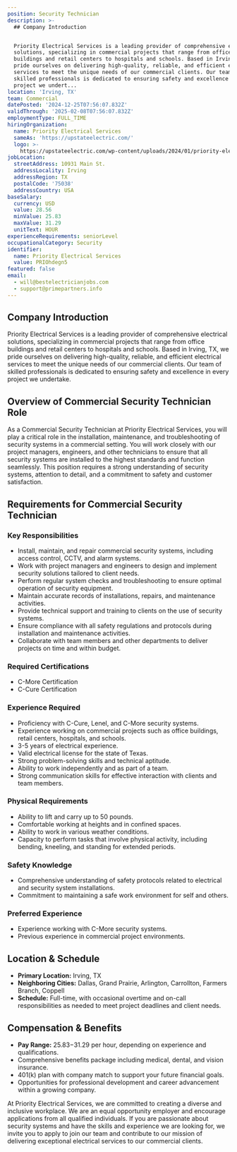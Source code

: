 ```yaml
---
position: Security Technician
description: >-
  ## Company Introduction


  Priority Electrical Services is a leading provider of comprehensive electrical
  solutions, specializing in commercial projects that range from office
  buildings and retail centers to hospitals and schools. Based in Irving, TX, we
  pride ourselves on delivering high-quality, reliable, and efficient electrical
  services to meet the unique needs of our commercial clients. Our team of
  skilled professionals is dedicated to ensuring safety and excellence in every
  project we undert...
location: 'Irving, TX'
team: Commercial
datePosted: '2024-12-25T07:56:07.832Z'
validThrough: '2025-02-08T07:56:07.832Z'
employmentType: FULL_TIME
hiringOrganization:
  name: Priority Electrical Services
  sameAs: 'https://upstateelectric.com/'
  logo: >-
    https://upstateelectric.com/wp-content/uploads/2024/01/priority-electrical-logo-dark-300x161.png
jobLocation:
  streetAddress: 10931 Main St.
  addressLocality: Irving
  addressRegion: TX
  postalCode: '75038'
  addressCountry: USA
baseSalary:
  currency: USD
  value: 28.56
  minValue: 25.83
  maxValue: 31.29
  unitText: HOUR
experienceRequirements: seniorLevel
occupationalCategory: Security
identifier:
  name: Priority Electrical Services
  value: PRIOhdegn5
featured: false
email:
  - will@bestelectricianjobs.com
  - support@primepartners.info
---
```




## Company Introduction

Priority Electrical Services is a leading provider of comprehensive electrical solutions, specializing in commercial projects that range from office buildings and retail centers to hospitals and schools. Based in Irving, TX, we pride ourselves on delivering high-quality, reliable, and efficient electrical services to meet the unique needs of our commercial clients. Our team of skilled professionals is dedicated to ensuring safety and excellence in every project we undertake.

## Overview of Commercial Security Technician Role

As a Commercial Security Technician at Priority Electrical Services, you will play a critical role in the installation, maintenance, and troubleshooting of security systems in a commercial setting. You will work closely with our project managers, engineers, and other technicians to ensure that all security systems are installed to the highest standards and function seamlessly. This position requires a strong understanding of security systems, attention to detail, and a commitment to safety and customer satisfaction.

## Requirements for Commercial Security Technician

### Key Responsibilities

- Install, maintain, and repair commercial security systems, including access control, CCTV, and alarm systems.
- Work with project managers and engineers to design and implement security solutions tailored to client needs.
- Perform regular system checks and troubleshooting to ensure optimal operation of security equipment.
- Maintain accurate records of installations, repairs, and maintenance activities.
- Provide technical support and training to clients on the use of security systems.
- Ensure compliance with all safety regulations and protocols during installation and maintenance activities.
- Collaborate with team members and other departments to deliver projects on time and within budget.

### Required Certifications

- C-More Certification
- C-Cure Certification

### Experience Required

- Proficiency with C-Cure, Lenel, and C-More security systems.
- Experience working on commercial projects such as office buildings, retail centers, hospitals, and schools.
- 3-5 years of electrical experience.
- Valid electrical license for the state of Texas.
- Strong problem-solving skills and technical aptitude.
- Ability to work independently and as part of a team.
- Strong communication skills for effective interaction with clients and team members.

### Physical Requirements

- Ability to lift and carry up to 50 pounds.
- Comfortable working at heights and in confined spaces.
- Ability to work in various weather conditions.
- Capacity to perform tasks that involve physical activity, including bending, kneeling, and standing for extended periods.

### Safety Knowledge

- Comprehensive understanding of safety protocols related to electrical and security system installations.
- Commitment to maintaining a safe work environment for self and others.

### Preferred Experience

- Experience working with C-More security systems.
- Previous experience in commercial project environments.

## Location & Schedule

- **Primary Location:** Irving, TX
- **Neighboring Cities:** Dallas, Grand Prairie, Arlington, Carrollton, Farmers Branch, Coppell
- **Schedule:** Full-time, with occasional overtime and on-call responsibilities as needed to meet project deadlines and client needs.

## Compensation & Benefits

- **Pay Range:** $25.83-$31.29 per hour, depending on experience and qualifications.
- Comprehensive benefits package including medical, dental, and vision insurance.
- 401(k) plan with company match to support your future financial goals.
- Opportunities for professional development and career advancement within a growing company.

At Priority Electrical Services, we are committed to creating a diverse and inclusive workplace. We are an equal opportunity employer and encourage applications from all qualified individuals. If you are passionate about security systems and have the skills and experience we are looking for, we invite you to apply to join our team and contribute to our mission of delivering exceptional electrical services to our commercial clients.
